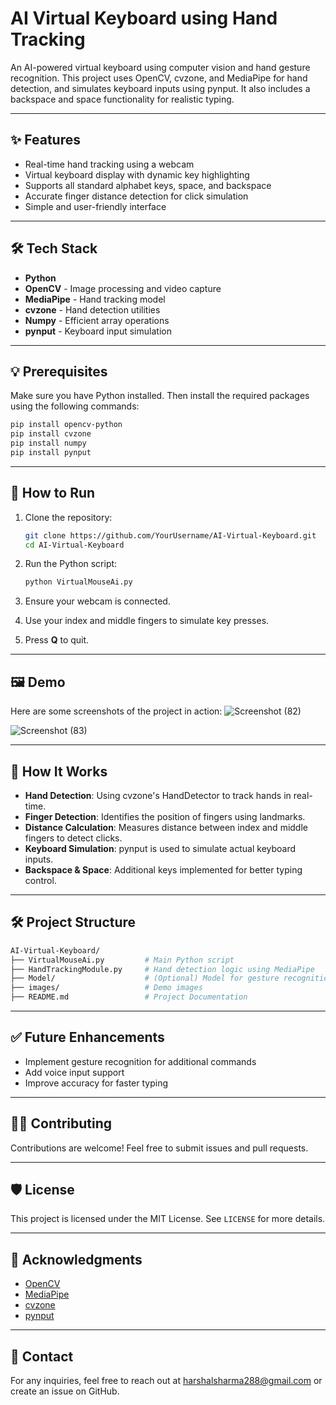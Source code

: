 # AI Virtual Keyboard using Hand Tracking

An AI-powered virtual keyboard using computer vision and hand gesture recognition. This project uses OpenCV, cvzone, and MediaPipe for hand detection, and simulates keyboard inputs using pynput. It also includes a backspace and space functionality for realistic typing.

---

## ✨ **Features**
- Real-time hand tracking using a webcam
- Virtual keyboard display with dynamic key highlighting
- Supports all standard alphabet keys, space, and backspace
- Accurate finger distance detection for click simulation
- Simple and user-friendly interface

---

## 🛠 **Tech Stack**
- **Python**
- **OpenCV** - Image processing and video capture
- **MediaPipe** - Hand tracking model
- **cvzone** - Hand detection utilities
- **Numpy** - Efficient array operations
- **pynput** - Keyboard input simulation

---

## 💡 **Prerequisites**
Make sure you have Python installed. Then install the required packages using the following commands:

```bash
pip install opencv-python
pip install cvzone
pip install numpy
pip install pynput
```

---

## 📝 **How to Run**
1. Clone the repository:
    ```bash
    git clone https://github.com/YourUsername/AI-Virtual-Keyboard.git
    cd AI-Virtual-Keyboard
    ```

2. Run the Python script:
    ```bash
    python VirtualMouseAi.py
    ```

3. Ensure your webcam is connected.
4. Use your index and middle fingers to simulate key presses.
5. Press **Q** to quit.

---

## 🖼 **Demo**
Here are some screenshots of the project in action:
![Screenshot (82)](https://github.com/user-attachments/assets/8555fc33-c073-48ef-90f6-3a84e1a37ca4)


![Screenshot (83)](https://github.com/user-attachments/assets/4276715e-a940-48a6-9698-191d83a04f44)


---

## 🔎 **How It Works**
- **Hand Detection**: Using cvzone's HandDetector to track hands in real-time.
- **Finger Detection**: Identifies the position of fingers using landmarks.
- **Distance Calculation**: Measures distance between index and middle fingers to detect clicks.
- **Keyboard Simulation**: pynput is used to simulate actual keyboard inputs.
- **Backspace & Space**: Additional keys implemented for better typing control.

---

## 🛠 **Project Structure**
```bash
AI-Virtual-Keyboard/
├── VirtualMouseAi.py         # Main Python script
├── HandTrackingModule.py     # Hand detection logic using MediaPipe
├── Model/                    # (Optional) Model for gesture recognition
├── images/                   # Demo images
├── README.md                 # Project Documentation
```

---

## ✅ **Future Enhancements**
- Implement gesture recognition for additional commands
- Add voice input support
- Improve accuracy for faster typing

---

## 🧑‍💻 **Contributing**
Contributions are welcome! Feel free to submit issues and pull requests.

---

## 🛡 **License**
This project is licensed under the MIT License. See `LICENSE` for more details.

---

## 📢 **Acknowledgments**
- [OpenCV](https://opencv.org/)
- [MediaPipe](https://developers.google.com/mediapipe/)
- [cvzone](https://github.com/cvzone/cvzone)
- [pynput](https://pypi.org/project/pynput/)

---

## 👤 **Contact**
For any inquiries, feel free to reach out at [harshalsharma288@gmail.com](mailto:harshalsharma288@gmail.com) or create an issue on GitHub.

